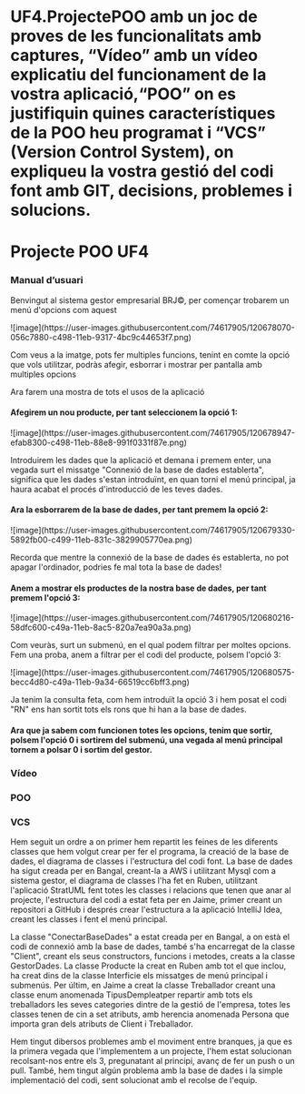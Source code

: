 # UF4.ProjectePOO amb un joc de proves de les funcionalitats amb captures, “Vídeo” amb un vídeo explicatiu del funcionament de la vostra aplicació,“POO” on es justifiquin quines característiques de la POO heu programat i “VCS” (Version Control System), on expliqueu la vostra gestió del codi font amb GIT, decisions, problemes i solucions.
<h1>Projecte POO UF4</h1>
<h3>Manual d’usuari</h3>
<p>Benvingut al sistema gestor empresarial BRJ©, per començar trobarem un menú d'opcions com aquest</p>
![image](https://user-images.githubusercontent.com/74617905/120678070-056c7880-c498-11eb-9317-4bc9c44653f7.png)
<p>Com veus a la imatge, pots fer multiples funcions, tenint en comte la opció que vols utilitzar, podràs afegir, esborrar i mostrar per pantalla amb multiples opcions</p>
<p>Ara farem una mostra de tots el usos de la aplicació</p>
<h4>Afegirem un nou producte, per tant seleccionem la opció 1: </h4>
![image](https://user-images.githubusercontent.com/74617905/120678947-efab8300-c498-11eb-88e8-991f0331f87e.png)
<p>Introduirem les dades que la aplicació et demana i premem enter, una vegada surt el missatge "Connexió de la base de dades establerta", significa que les dades 
s'estan introduïnt, en quan torni el menú principal, ja haura acabat el procés d'introducció de les teves dades.</p>
<h4>Ara la esborrarem de la base de dades, per tant premem la opció 2: </h4>
![image](https://user-images.githubusercontent.com/74617905/120679330-5892fb00-c499-11eb-831c-3829905770ea.png)
<p>Recorda que mentre la connexió de la base de dades és establerta, no pot apagar l'ordinador, podries fe mal tota la base de dades!</p>
<h4>Anem a mostrar els productes de la nostra base de dades, per tant premem l'opció 3: </h4>
![image](https://user-images.githubusercontent.com/74617905/120680216-58dfc600-c49a-11eb-8ac5-820a7ea90a3a.png)
<p>Com veuràs, surt un submenú, en el qual podem filtrar per moltes opcions. Fem una proba, anem a filtrar per el codi del producte, polsem l'opció 3: </p>
![image](https://user-images.githubusercontent.com/74617905/120680575-becc4d80-c49a-11eb-9a34-66519cc6bff3.png)
<p>Ja tenim la consulta feta, com hem introduït la opció 3 i hem posat el codi "RN" ens han sortit tots els rons que hi han a la base de dades.</p>
<h4>Ara que ja sabem com funcionen totes les opcions, tenim que sortir, polsem l'opció 0 i sortirem del submenú, una vegada al menú principal tornem a polsar 0 i sortim del gestor.</h4>
<h3>Vídeo</h3>
<h4></h4>
<h3>POO</h3>
<h3>VCS</h3>
<p>Hem seguit un ordre a on primer hem repartit les feines de les diferents classes que hem volgut crear per fer el programa, la creació de la base de dades, el diagrama de classes i l'estructura del codi font. La base de dades ha sigut creada per en Bangal, creant-la a AWS i utilitzant Mysql com a sistema gestor, el diagrama de classes l'ha fet en Ruben, utilitzant l'aplicació StratUML fent totes les classes i relacions que tenen que anar al projecte, l'estructura del codi a estat feta per en Jaime, primer creant un repositori a GitHub i després crear l'estructura a la aplicació IntelliJ Idea, creant les classes i fent el menú principal. </p>
<p>La classe "ConectarBaseDades" a estat creada per en Bangal, a on està el codi de connexió amb la base de dades, també s'ha encarregat de la classe "Client", creant els seus constructors, funcions i metodes, creats a la classe GestorDades. La classe Producte la creat en Ruben amb tot el que inclou, ha creat dins de la classe Interficie els missatges de menú principal i submenús. Per últim, en Jaime a creat la classe Treballador creant una classe enum anomenada TipusDempleatper repartir amb tots els treballadors les seves categories dintre de la gestió de l'empresa, totes les classes tenen de cin a set atributs, amb herencia anomenada Persona que importa gran dels atributs de Client i Treballador.</p>
<p>Hem tingut dibersos problemes amb el moviment entre branques, ja que es la primera vegada que l'implementem a un projecte, l'hem estat solucionan recolsant-nos entre els 3, pregunatant al principi, avanç de fer un push o un pull. També, hem tingut algún problema amb la base de dades i la simple implementació del codi, sent solucionat amb el recolse de l'equip.</p>
